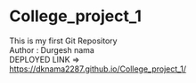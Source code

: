 # College_project_1
This is my first Git Repository
<br>
Author : Durgesh nama
<br>
DEPLOYED LINK => 
<br>
 https://dknama2287.github.io/College_project_1/
